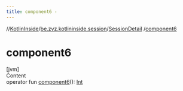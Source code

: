 ```yaml
---
title: component6 -
---
```

//[KotlinInside](../../index.md)/[be.zvz.kotlininside.session](../index.md)/[SessionDetail](index.md)
/[component6](component6.md)

# component6

[jvm]  
Content  
operator fun [component6](component6.md)(): [Int](https://kotlinlang.org/api/latest/jvm/stdlib/kotlin/-int/index.html)  



